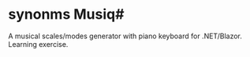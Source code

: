 # synonms Musiq#

A musical scales/modes generator with piano keyboard for .NET/Blazor.  Learning exercise.


